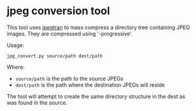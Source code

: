 # jpeg conversion tool

This tool uses [jpegtran](http://jpegclub.org/jpegtran/) to mass compress a
directory tree containing JPEG images. They are compressed using '-progressive'.

Usage:

```
jpg_convert.py source/path dest/path
```

Where:

* `source/path` is the path to the source JPEGs
* `dest/path` is the path where the destination JPEGs will reside

The tool will attempt to create the same directory structure in the dest as was
found in the source.
